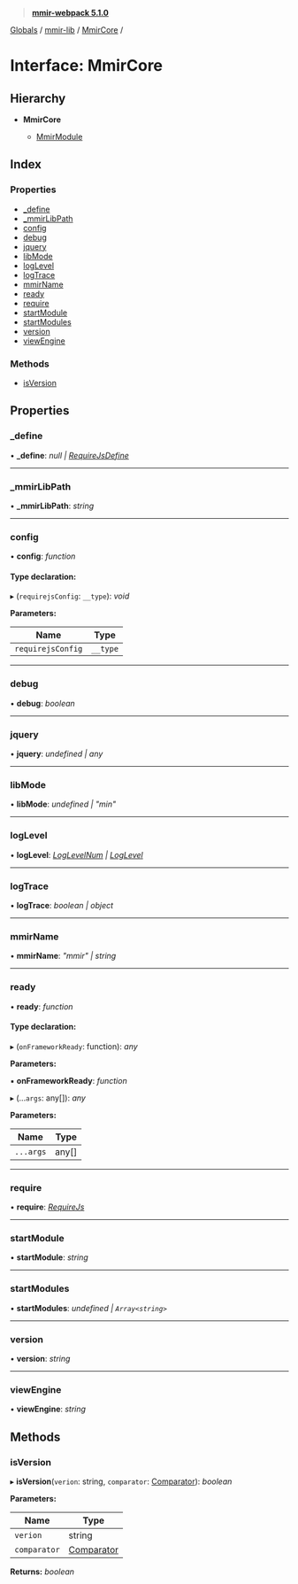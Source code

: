 > **[mmir-webpack 5.1.0](../README.md)**

[Globals](../README.md) / [mmir-lib](../modules/mmir_lib.md) / [MmirCore](mmir_lib.mmircore.md) /

# Interface: MmirCore

## Hierarchy

* **MmirCore**

  * [MmirModule](mmir_lib.mmirmodule.md)

## Index

### Properties

* [_define](mmir_lib.mmircore.md#_define)
* [_mmirLibPath](mmir_lib.mmircore.md#_mmirlibpath)
* [config](mmir_lib.mmircore.md#config)
* [debug](mmir_lib.mmircore.md#debug)
* [jquery](mmir_lib.mmircore.md#jquery)
* [libMode](mmir_lib.mmircore.md#libmode)
* [logLevel](mmir_lib.mmircore.md#loglevel)
* [logTrace](mmir_lib.mmircore.md#logtrace)
* [mmirName](mmir_lib.mmircore.md#mmirname)
* [ready](mmir_lib.mmircore.md#ready)
* [require](mmir_lib.mmircore.md#require)
* [startModule](mmir_lib.mmircore.md#startmodule)
* [startModules](mmir_lib.mmircore.md#startmodules)
* [version](mmir_lib.mmircore.md#version)
* [viewEngine](mmir_lib.mmircore.md#viewengine)

### Methods

* [isVersion](mmir_lib.mmircore.md#isversion)

## Properties

###  _define

• **_define**: *null | [RequireJsDefine](mmir_lib.requirejsdefine.md)*

___

###  _mmirLibPath

• **_mmirLibPath**: *string*

___

###  config

• **config**: *function*

#### Type declaration:

▸ (`requirejsConfig`: `__type`): *void*

**Parameters:**

Name | Type |
------ | ------ |
`requirejsConfig` | `__type` |

___

###  debug

• **debug**: *boolean*

___

###  jquery

• **jquery**: *undefined | any*

___

###  libMode

• **libMode**: *undefined | "min"*

___

###  logLevel

• **logLevel**: *[LogLevelNum](../modules/mmir_lib.md#loglevelnum) | [LogLevel](../modules/mmir_lib.md#loglevel)*

___

###  logTrace

• **logTrace**: *boolean | object*

___

###  mmirName

• **mmirName**: *"mmir" | string*

___

###  ready

• **ready**: *function*

#### Type declaration:

▸ (`onFrameworkReady`: function): *any*

**Parameters:**

▪ **onFrameworkReady**: *function*

▸ (...`args`: any[]): *any*

**Parameters:**

Name | Type |
------ | ------ |
`...args` | any[] |

___

###  require

• **require**: *[RequireJs](mmir_lib.requirejs.md)*

___

###  startModule

• **startModule**: *string*

___

###  startModules

• **startModules**: *undefined | `Array<string>`*

___

###  version

• **version**: *string*

___

###  viewEngine

• **viewEngine**: *string*

## Methods

###  isVersion

▸ **isVersion**(`verion`: string, `comparator`: [Comparator](../modules/mmir_lib.md#comparator)): *boolean*

**Parameters:**

Name | Type |
------ | ------ |
`verion` | string |
`comparator` | [Comparator](../modules/mmir_lib.md#comparator) |

**Returns:** *boolean*